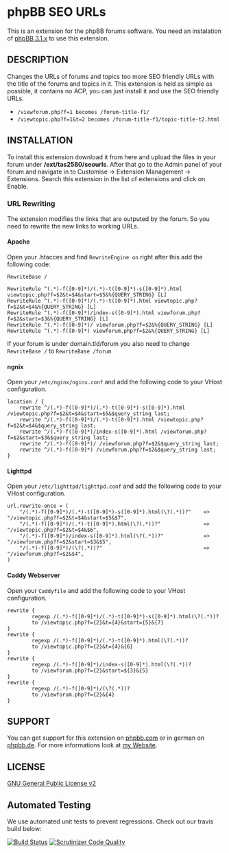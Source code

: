 # phpBB SEO URLs

This is an extension for the phpBB forums software. You need an instalation of <a href="https://github.com/phpbb/phpbb">phpBB 3.1.x</a> to use this extension.

## DESCRIPTION
Changes the URLs of forums and topics too more SEO friendly URLs with the title of the forums and topics in it. This
extension is held as simple as possible, it contains no ACP, you can just install it and use the SEO friendly URLs.

* `/viewforum.php?f=1 becomes /forum-title-f1/`
* `/viewtopic.php?f=1&t=2 becomes /forum-title-f1/topic-title-t2.html`


## INSTALLATION
To install this extension download it from here and upload the files in your forum under <b>/ext/tas2580/seourls</b>.
After that go to the Admin panel of your forum and navigate in to Customise -> Extension Management -> Extensions. Search this extension in the list of extensions and click on Enable.

### URL Rewriting
The extension modifies the links that are outputed by the forum. So you need to rewrite the new links to working URLs.

#### Apache
Open your .htacces and find <code>RewriteEngine on</code> right after this add the following code:
```
RewriteBase /

RewriteRule ^(.*)-f([0-9]*)/(.*)-t([0-9]*)-s([0-9]*).html viewtopic.php?f=$2&t=$4&start=$5&%{QUERY_STRING} [L]
RewriteRule ^(.*)-f([0-9]*)/(.*)-t([0-9]*).html viewtopic.php?f=$2&t=$4&%{QUERY_STRING} [L]
RewriteRule ^(.*)-f([0-9]*)/index-s([0-9]*).html viewforum.php?f=$2&start=$3&%{QUERY_STRING} [L]
RewriteRule ^(.*)-f([0-9]*)/ viewforum.php?f=$2&%{QUERY_STRING} [L]
RewriteRule ^(.*)-f([0-9]*) viewforum.php?f=$2&%{QUERY_STRING} [L]
```
If your forum is under domain.tld/forum you also need to change <code>RewriteBase /</code> to <code>RewriteBase /forum</code>

#### ngnix
Open your `/etc/nginx/nginx.conf` and add the following code to your VHost configuration.
```
location / {
	rewrite ^/(.*)-f([0-9]*)/(.*)-t([0-9]*)-s([0-9]*).html /viewtopic.php?f=$2&t=$4&start=$5&$query_string last;
	rewrite ^/(.*)-f([0-9]*)/(.*)-t([0-9]*).html /viewtopic.php?f=$2&t=$4&$query_string last;
	rewrite ^/(.*)-f([0-9]*)/index-s([0-9]*).html /viewforum.php?f=$2&start=$3&$query_string last;
	rewrite ^/(.*)-f([0-9]*)/ /viewforum.php?f=$2&$query_string last;
	rewrite ^/(.*)-f([0-9]*) /viewforum.php?f=$2&$query_string last;
}
```

#### Lighttpd
Open your `/etc/lighttpd/lighttpd.conf` and add the following code to your VHost configuration.
```
url.rewrite-once = (
	"/(.*)-f([0-9]*)/(.*)-t([0-9]*)-s([0-9]*).html(\?(.*))?"	=> "/viewtopic.php?f=$2&t=$4&start=$5&$7",
	"/(.*)-f([0-9]*)/(.*)-t([0-9]*).html(\?(.*))?"				=> "/viewtopic.php?f=$2&t=$4&$6",
	"/(.*)-f([0-9]*)/index-s([0-9]*).html(\?(.*))?"				=> "/viewforum.php?f=$2&start=$3&$5",
	"/(.*)-f([0-9]*)/(\?(.*))?"									=> "/viewforum.php?f=$2&$4",
)
```

#### Caddy Webserver
Open your `Caddyfile` and add the following code to your VHost configuration.
```
rewrite {
		regexp /(.*)-f([0-9]*)/(.*)-t([0-9]*)-s([0-9]*).html(\?(.*))?
		to /viewtopic.php?f={2}&t={4}&start={5}&{7}
}
rewrite {
		regexp /(.*)-f([0-9]*)/(.*)-t([0-9]*).html(\?(.*))?
		to /viewtopic.php?f={2}&t={4}&{6}
}
rewrite {
		regexp /(.*)-f([0-9]*)/index-s([0-9]*).html(\?(.*))?
		to /viewforum.php?f={2}&start=${3}&{5}
}
rewrite {
		regexp /(.*)-f([0-9]*)/(\?(.*))?
		to /viewforum.php?f={2}&{4}
}
```
## SUPPORT
You can get support for this extension on <a href="https://www.phpbb.com/community/viewtopic.php?f=456&t=2288486">phpbb.com</a>
or in german on <a href="https://www.phpbb.de/community/viewtopic.php?f=149&t=233380">phpbb.de</a>. For more informations look at
<a href="https://tas2580.net/downloads/phpbb-seo-url/">my Website</a>.

## LICENSE
<a href="http://opensource.org/licenses/gpl-2.0.php">GNU General Public License v2</a>

## Automated Testing
We use automated unit tests to prevent regressions. Check out our travis build below:

[![Build Status](https://travis-ci.org/tas2580/seourls.svg?branch=master)](https://travis-ci.org/seourls)
[![Scrutinizer Code Quality](https://scrutinizer-ci.com/g/tas2580/seourls/badges/quality-score.png?b=master)](https://scrutinizer-ci.com/g/tas2580/seourls/?branch=master)
